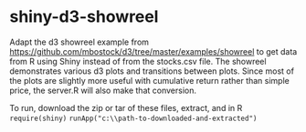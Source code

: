 shiny-d3-showreel
=================

Adapt the d3 showreel example from https://github.com/mbostock/d3/tree/master/examples/showreel to get data from R using Shiny instead of from the stocks.csv file.  The showreel demonstrates various d3 plots and transitions between plots.  Since most of the plots are slightly more useful with cumulative return rather than simple price, the server.R will also make that conversion.

To run, download the zip or tar of these files, extract, and in R
    `require(shiny)`
    `runApp("c:\\path-to-downloaded-and-extracted")`
    
  